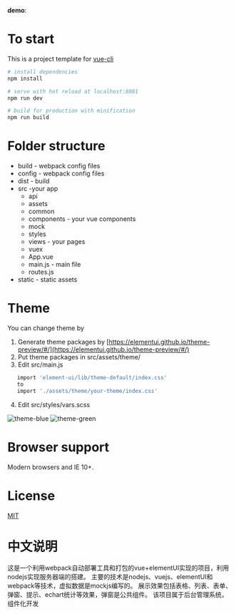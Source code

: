 **demo**: []()

# To start

This is a project template for [vue-cli](https://github.com/vuejs/vue-cli)

``` bash
# install dependencies
npm install

# serve with hot reload at localhost:8081
npm run dev

# build for production with minification
npm run build

```

# Folder structure
* build - webpack config files
* config - webpack config files
* dist - build
* src -your app
    * api
    * assets
    * common
    * components - your vue components
    * mock
    * styles
    * views - your pages
    * vuex
    * App.vue
    * main.js - main file
    * routes.js
* static - static assets

# Theme
You can change theme by 
1. Generate theme packages by [https://elementui.github.io/theme-preview/#/](https://elementui.github.io/theme-preview/#/)
2. Put theme packages in src/assets/theme/
3. Edit src/main.js 
``` bash
   import 'element-ui/lib/theme-default/index.css'
   to
   import './assets/theme/your-theme/index.css'
```
4. Edit src/styles/vars.scss

![theme-blue]()
![theme-green]()

# Browser support

Modern browsers and IE 10+.

# License
[MIT](http://opensource.org/licenses/MIT)

# 中文说明

这是一个利用webpack自动部署工具和打包的vue+elementUI实现的项目，利用nodejs实现服务器端的搭建。
主要的技术是nodejs、vuejs、elementUI和webpack等技术，虚拟数据是mockjs编写的。
展示效果包括表格、列表、表单、弹窗、提示、echart统计等效果，弹窗是公共组件。
该项目属于后台管理系统，组件化开发
